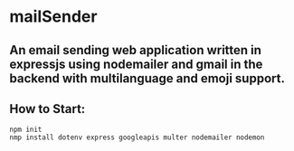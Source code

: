 # mailSender

## An email sending web application written in expressjs using nodemailer and gmail in the backend with multilanguage and emoji support.

## How to Start:
```
npm init
nmp install dotenv express googleapis multer nodemailer nodemon


```
